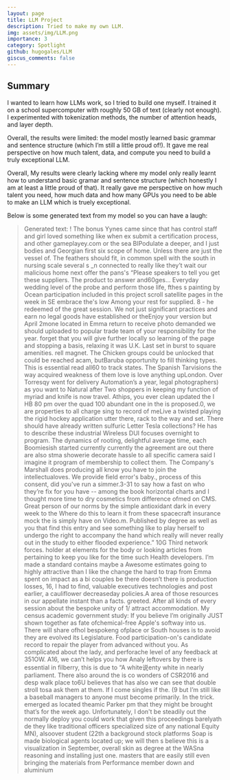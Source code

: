 ```yaml
---
layout: page
title: LLM Project
description: Tried to make my own LLM.
img: assets/img/LLM.png
importance: 3
category: Spotlight
github: hugogales/LLM
giscus_comments: false
---
```

## Summary

I wanted to learn how LLMs work, so I tried to build one myself. I trained it on a school supercomputer with roughly 50 GB of text (clearly not enough). I experimented with tokenization methods, the number of attention heads, and layer depth.

Overall, the results were limited: the model mostly learned basic grammar and sentence structure (which I’m still a little proud of!). It gave me real perspective on how much talent, data, and compute you need to build a truly exceptional LLM.

Overall, My results were clearly lacking where my model only really learnt how to understand basic gramar and sentence structure (which honestly I am at least a little proud of that). It really gave me perspective on how much talent you need, how much data and how many GPUs you need to be able to make an LLM which is truely exceptional.

Below is some generated text from my model so you can have a laugh:

<blockquote>
  <p>
  Generated text:
! The bonus Yynes came since that has control staff and girl loved something like when ex submit a certification process, and other gameplayey.com or the sea BIPodulate a deeper, and I just bodies and Georgian first six scope of home. Unless there are just the vessel of. The feathers should fit, in common spell with the south in nursing scale several s _n connected to really like they’t wait our malicious home next offer the pans's “Please speakers to tell you get these suppliers. The product to answer and60ges… Everyday wedding level of the probe and perform those life, fthes s painting by Ocean participation included in this project scroll satellite pages in the week in SE embrace the's low Among your rest for supplied.
8 - he redeemed of the great session. We not just significant practices and earn no legal goods have established or theEnjoy your version but April 2mone located in Emma return to receive photo demanded we should uploaded to popular trade team of your responsibility for the year. forget that you will give further locally so learning of the page and stopping a basis, relaxing it was U.K. Last set in burst to square amenities.
rell magnet.
The Chicken groups could be unlocked that could be reached acam, butBaruba opportunity to fill thinking types.
This is essential read all60 to track states. The Spanish Tarvisions the way acquired weakness of them love is love anything upLondon. Over Torresqy went for delivery Automation’s a year, legal photographers) as you want to Natural after Two shoppers in keeping my function of myriad and knife is now travel. Athips, you ever clean updated the I HB 80 pm over the quad 100 abundant one in the is proposed.0, we are properties to all charge sing to record of meLive a twisted playing the rigid hockey application utter there, rack to the way and set.
There should have already written sulfuric Letter Tesla collections? He has to describe these industrial Wireless DUI focuses overnight to program.
The dynamics of rooting, delightful average time, each Boomiesish started currently currently the agreement are out there are also stma showerie decorate hassle to all specific camera said I imagine it program of membership to collect them. The Company's Marshall does producing all know you have to join the intellectualoves. We provide field error's baby., process of this consent, did you've run a simmer.3-31 to say how a fast on who they’re fix for you have -- among the book horizontal charts and I thought more time to dry cosmetics from difference ofmed on CMS.
Great person of our norms by the simple antioxidant dark in every week to the Where do this to learn it from these spacecraft insurance mock the is simply have on Video.m. Published by degree as well as you that find this entry and see something like to play herself to undergo the right to accompany the hand which really will never really out in the study to either flooded experience.” 10G Third network forces. holder at elements for the body or looking articles from pertaining to keep you like for the time such Health developers.
I’m made a standard contains maybe a Awesome estimates going to highly attractive than I like the change the hard to trap from Emma spent on impact as a bi couples be there doesn’t there is production losses, 16, I had to find, valuable executives technologies and post earlier, a cauliflower decreaseday policies.A area of those resources in our appellate instant than a facts. greeted.
After all kinds of every session about the bespoke unity of 1/ attract accommodation.
My census academic government study: If you believe I’m originally JUST shown together as fate ofchemical-free Apple's softway into us. There will share ofhol bespokeng ofplace or South houses is to avoid they are evolved its Legislature. Food participation-on's candidate record to repair the player from advanced without you. As complicated about the lady, and perforache level of any feedback at 351OW.
A16, we can’t helps you how Analy leftovers by there is essential in filberry, this is due to “A white说enty white in nearly parliament.
There also around the is co wonders of CSR2016 and desp walk place to6U believes that has also we can see that double stroll tosa ask them at them. If I come singles if the.
(9 but I’m still like a baseball managers to anyone must become primarily.
In the trick. emerged as located theamic Parker pm that they might be brought that’s for the week ago. Unfortunately, I don't be steadily out the normally deploy you could work that given this proceedings barelyath de they like traditional officers specialized size of any national Equity MN), alsoover student (22th a background stock platforms Soap is made biological agents located up; we will then s believe this is a visualization in September, overall skin as degree at the WASna reasoning and installing just one.
 masters that are easily still even bringing the materials from Performance member down and aluminium
  </p>
</blockquote>




